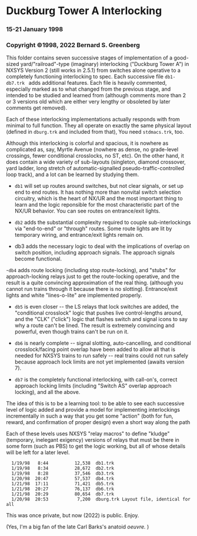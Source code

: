 #  Duckburg Tower A Interlocking 
### 15-21 January 1998
### Copyright ©1998, 2022 Bernard S. Greenberg

This folder contains seven successive stages of implementation of a
good-sized yard/"railroad"-type (imaginary) interlocking ("Duckburg
Tower A") in NXSYS Version 2 (still works in 2.5.1) from switches alone operative to a completely functioning interlocking to spec.  Each successive file `db1-db7.trk ` adds additional features.  Each file is heavily
commented, especially marked as to what changed from the previous
stage, and intended to be studied and learned from (although comments
more than 2 or 3 versions old which are either very lengthy or
obsoleted by later comments get removed).

Each of these interlocking implementations actually responds with
from minimal to full function.  They all operate on exactly the same
physical layout (defined in `dburg.trk` and included from that), You
need `stdmacs.trk`, too.

Although this interlocking is colorful and spacious, it is nowhere as
complicated as, say, Myrtle Avenue (nowhere as dense, no grade-level
crossings, fewer conditional crosslocks, no ST, etc).  On the other
hand, it does contain a wide variety of sub-layouts (singleton,
diamond crossover, yard ladder, long stretch of automatic-signalled
pseudo-traffic-controlled loop track), and a lot can be learned by
studying them.

- `db1` will set up routes around switches, but not clear signals, or
  set up end to end routes.  It has nothing more than nonvital switch
  selection circuitry, which is the heart of NX/UR and the most important
  thing to learn and the logic reponsible for the most characteristic
  part of the NX/UR behavior.  You can see routes on entrance/exit lights.

- `db2` adds the substantial complexity required to couple sub-interlockings
  via "end-to-end" or "through" routes.  Some route lights are lit by
  temporary wiring, and entrance/exit lights remain on.
- db3 adds the necessary logic to deal with the implications of overlap
  on switch position, including approach signals.  The approach signals
  become functional.

-`db4` adds route locking (including stop route-locking), and "stubs" for
  approach-locking relays just to get the route-locking operative, and
  the result is a quite convincing approximation of the real thing.
  (although you cannot run trains through it because there is no slotting).
  Entrance/exit lights and white "lines-o-lite" are implemented properly.

- `db5` is even closer -- the LS relays that lock switches are added, the
  "conditional crosslock" logic that pushes live control-lengths around,
  and the "CLK" ("click") logic that flashes switch and signal icons
  to say why a route can't be lined.  The result is extremely convincing
  and powerful, even though trains can't be run on it.

- `db6` is nearly complete -- signal slotting, auto-cancelling, and
  conditional crosslock/facing point overlap have been added to
  allow all that is needed for NXSYS trains to run safely -- real
  trains could not run safely because approach lock limits are not yet 
  implemented (awaits version 7).

- `db7` is the completely functional interlocking, with call-on's, 
  correct approach locking limits (including "Switch AS" overlap approach
  locking), and all the above.

The idea of this is to be a learning tool: to be able to see each
successive level of logic added and provide a model for implementing
interlockings incrementally in such a way that you get some "action"
(both for fun, reward, and confirmation of proper design) even a
short way along the path

Each of these levels uses NXSYS "relay macros" to define "kludge"
(temporary, inelegant exigency) versions of relays that must be there
in some form (such as PBS) to get the logic working, but all of whose
details will be left for a later level.

 	

~~~~
  1/19/98   8:44          12,538  db1.trk
  1/19/98   8:34          28,672  db2.trk
  1/19/98   8:28          37,546  db3.trk
  1/20/98  20:47          57,537  db4.trk
  1/21/98  17:11          71,421  db5.trk
  1/21/98  20:27          76,137  db6.trk
  1/21/98  20:29          80,654  db7.trk
  1/20/98  20:53           7,200  dburg.trk Layout file, identical for all
~~~~

This was once private, but now (2022) is public.  Enjoy. 

(Yes, I'm a big fan of the late Carl Barks's anatoid *oeuvre.* )